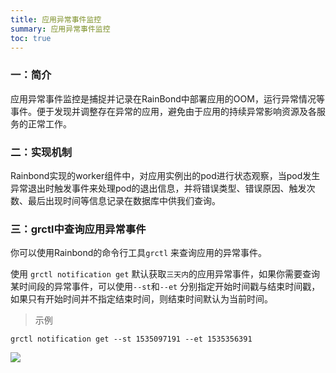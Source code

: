 ```yaml
---
title: 应用异常事件监控
summary: 应用异常事件监控
toc: true
---
```



### 一：简介

应用异常事件监控是捕捉并记录在RainBond中部署应用的OOM，运行异常情况等事件。便于发现并调整存在异常的应用，避免由于应用的持续异常影响资源及各服务的正常工作。



### 二：实现机制

Rainbond实现的worker组件中，对应用实例出的pod进行状态观察，当pod发生异常退出时触发事件来处理pod的退出信息，并将错误类型、错误原因、触发次数、最后出现时间等信息记录在数据库中供我们查询。



### 三：grctl中查询应用异常事件

你可以使用Rainbond的命令行工具`grctl` 来查询应用的异常事件。

使用 `grctl notification get` 默认获取`三天内`的应用异常事件，如果你需要查询某时间段的异常事件，可以使用`--st`和`--et` 分别指定开始时间戳与结束时间戳，如果只有开始时间并不指定结束时间，则结束时间默认为当前时间。

> 示例

`grctl notification get --st 1535097191 --et 1535356391`

![](https://static.goodrain.com/images/docs/3.7/monitor/service-error.jpg)